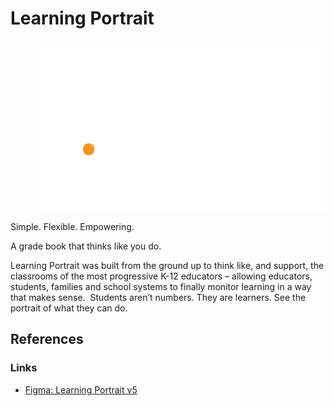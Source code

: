 # Learning Portrait

<div style="text-align:right"><img src="./logo.svg" alt="logo" /></div>

Simple. Flexible. Empowering.

A grade book that thinks like you do.

Learning Portrait was built from the ground up to think like, and support, the classrooms of the most progressive K-12 educators – allowing educators, students, families and school systems to finally monitor learning in a way that makes sense.  Students aren’t numbers. They are learners. See the portrait of what they can do.

## References

### Links

-   [Figma: Learning Portrait v5](https://www.figma.com/file/AnL18DKGLfAfbF7G0QdcfU/Learning-Portrait-2.0?type=design&node-id=349-1363&mode=design)
